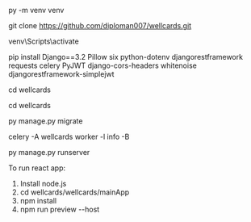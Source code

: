 py -m venv venv

git clone https://github.com/diploman007/wellcards.git

venv\Scripts\activate

pip install Django==3.2 Pillow six python-dotenv djangorestframework requests celery PyJWT django-cors-headers whitenoise djangorestframework-simplejwt

cd wellcards

cd wellcards

py manage.py migrate

celery -A wellcards worker -l info -B

py manage.py runserver

To run react app:
1) Install node.js
2) cd wellcards/wellcards/mainApp
3) npm install
4) npm run preview --host
